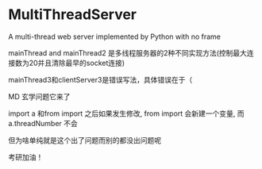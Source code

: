 # MultiThreadServer
A multi-thread web server implemented by Python with no frame

mainThread and mainThread2 是多线程服务器的2种不同实现方法(控制最大连接数为20并且清除最早的socket连接)

mainThread3和clientServer3是错误写法，具体错误在于（

MD 玄学问题它来了

import a 和from import 之后如果发生修改, from import 会新建一个变量, 而a.threadNumber 不会

但为啥单纯就是这个出了问题而别的都没出问题呢

考研加油！
